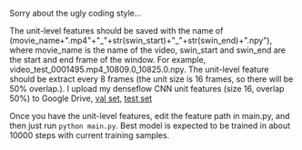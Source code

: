 Sorry about the ugly coding style...

The unit-level features should be saved with the name of (movie_name+".mp4"+"\_"+str(swin_start)+"\_"+str(swin_end)+".npy"), where movie_name is the name of the video, swin_start and swin_end are the start and end frame of the window. For example, video_test_0001495.mp4_10809.0_10825.0.npy. The unit-level feature should be extract every 8 frames (the unit size is 16 frames, so there will be 50% overlap.). I upload my denseflow CNN unit features (size 16, overlap 50%) to Google Drive, [val set](https://drive.google.com/file/d/1-6dmY_Uy-H19HxvfK_wUFQCYHmlPzwFx/view?usp=sharing), [test set](https://drive.google.com/file/d/1Qm9lIJQFm5s6hDSB_2k1tj8q2tnabflJ/view?usp=sharing)

Once you have the unit-level features, edit the feature path in main.py, and then just run `python main.py`. Best model is expected to be trained in about 10000 steps with current training samples.
